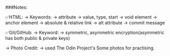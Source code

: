 ###Notes:

✅HTML:
-> Keywords:
            -> attribute
            -> value, type, start
            -> void element
            -> anchor element
            -> absolute & relative link
            -> alt attribute
            -> commit message

✅Git/GitHub:
-> Keyword:
            -> symmetric, asymmetric encryption(asymmetric has both public & private keys)
            



-> Photo Credit:
            -> used The Odin Project's Some photos for practising.
